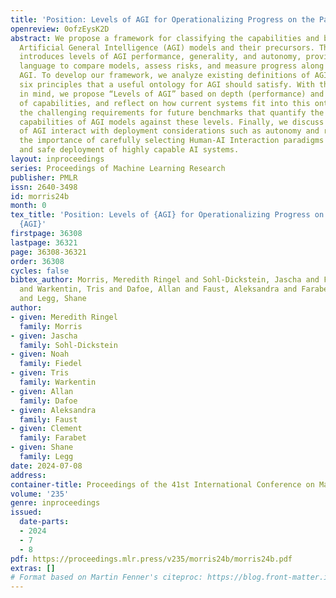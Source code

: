 ```yaml
---
title: 'Position: Levels of AGI for Operationalizing Progress on the Path to AGI'
openreview: 0ofzEysK2D
abstract: We propose a framework for classifying the capabilities and behavior of
  Artificial General Intelligence (AGI) models and their precursors. This framework
  introduces levels of AGI performance, generality, and autonomy, providing a common
  language to compare models, assess risks, and measure progress along the path to
  AGI. To develop our framework, we analyze existing definitions of AGI, and distill
  six principles that a useful ontology for AGI should satisfy. With these principles
  in mind, we propose “Levels of AGI” based on depth (performance) and breadth (generality)
  of capabilities, and reflect on how current systems fit into this ontology. We discuss
  the challenging requirements for future benchmarks that quantify the behavior and
  capabilities of AGI models against these levels. Finally, we discuss how these levels
  of AGI interact with deployment considerations such as autonomy and risk, and emphasize
  the importance of carefully selecting Human-AI Interaction paradigms for responsible
  and safe deployment of highly capable AI systems.
layout: inproceedings
series: Proceedings of Machine Learning Research
publisher: PMLR
issn: 2640-3498
id: morris24b
month: 0
tex_title: 'Position: Levels of {AGI} for Operationalizing Progress on the Path to
  {AGI}'
firstpage: 36308
lastpage: 36321
page: 36308-36321
order: 36308
cycles: false
bibtex_author: Morris, Meredith Ringel and Sohl-Dickstein, Jascha and Fiedel, Noah
  and Warkentin, Tris and Dafoe, Allan and Faust, Aleksandra and Farabet, Clement
  and Legg, Shane
author:
- given: Meredith Ringel
  family: Morris
- given: Jascha
  family: Sohl-Dickstein
- given: Noah
  family: Fiedel
- given: Tris
  family: Warkentin
- given: Allan
  family: Dafoe
- given: Aleksandra
  family: Faust
- given: Clement
  family: Farabet
- given: Shane
  family: Legg
date: 2024-07-08
address:
container-title: Proceedings of the 41st International Conference on Machine Learning
volume: '235'
genre: inproceedings
issued:
  date-parts:
  - 2024
  - 7
  - 8
pdf: https://proceedings.mlr.press/v235/morris24b/morris24b.pdf
extras: []
# Format based on Martin Fenner's citeproc: https://blog.front-matter.io/posts/citeproc-yaml-for-bibliographies/
---
```

